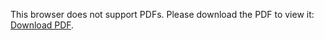 <object data="nilosek-resume.pdf" type="application/pdf" width="100%" height="800px">
        <p>This browser does not support PDFs. Please download the PDF to view it: <a href="nilosek-resume.pdf">Download PDF</a>.</p>
</object>

